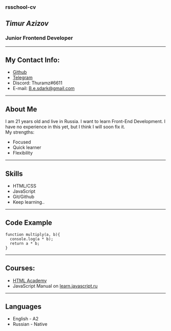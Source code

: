 ### rsschool-cv

## **_Timur Azizov_**

### Junior Frontend Developer

---

## My Contact Info:

- [Github](https://github.com/jushetcon)
- [Telegram](https://t.me/thuramz)
- Discord: Thuramz#6611
- E-mail: B.e.sdark@gmail.com

---

## About Me

I am 21 years old and live in Russia. I want to learn Front-End Development. I have no experience in this yet, but I think I will soon fix it.  
My strengths:

- Focused
- Quick learner
- Flexibility

---

## Skills

- HTML/CSS
- JavaScript
- Git/Github
- Keep learning..

---

## Code Example

```
function multiply(a, b){
  console.log(a * b);
  return a * b;
}
```
---

## Courses:
* [HTML Academy](https://htmlacademy.ru/)
* JavaScript Manual on [learn.javascript.ru](learn.javascript.ru)

---

## Languages

* English - A2
* Russian - Native

